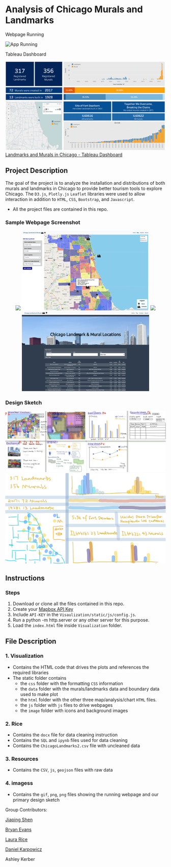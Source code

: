 # Analysis of Chicago Murals and Landmarks

Webpage Running

![App Running](images/app.gif "Webpage Running")

Tableau Dashboard

![App Running](images/tableau_dashboard.gif "Tableau Dashboard Running")
[Landmarks and Murals in Chicago - Tableau Dashboard](https://public.tableau.com/profile/jiaping3168#!/vizhome/LandmarksandMuralsinChicago3/Dashboard)
## Project Description

The goal of the project is to analyze the installation and distributions of both murals and landmarks in Chicago to provide better tourism tools to explore Chicago.  The `D3.js`, `Plotly.js` `Leaflet` libraries were used to allow interaction in addition to `HTML`, `CSS`, `Bootstrap`, and `Javascript`.


* All the project files are contained in this repo.


### Sample Webpage Screenshot

<div align="center">
<img src="images/home.png" width="400"> <img src="images/map.png" width="400">
<img src="images/analysis_1.png" width="400"> <img src="images/search.png" width="400">
</div>



### Design Sketch
<img src="images/sketch.jpg">
<img src="images/tableau_sketch.jpg">


## Instructions

### Steps

1. Download or clone all the files contained in this repo.
2. Create your  [Mapbox API Key](https://account.mapbox.com/auth/signup/)
3. Include `API-KEY`  in the `Visaulization/static/js/config.js`.
4. Run a python -m http.server or any other server for this purpose.
5. Load the `index.html` file inside `Visualization` folder.


## File Description

### 1. Visualization

* Contains the HTML code that drives the plots and references the required libraries
* The static folder contains 
  * the `css` folder with the formatting `CSS` information 
  * the `data` folder with the murals/landmarks data and boundary data used to make plot
  * the `html` folder with the other three map/analysis/chart `HTML` files.
  * the `js` folder with `js` files to drive webpages
  * the `image` folder with icons and background images

### 2. Rice

* Contains the `docx` file for data cleaning instruction
* Contains the `SQL` and `ipynb` files used for data cleaning 
* Contains the `ChicagoLandmarks2.csv` file with uncleaned data

### 3. Resources

* Contains the `CSV`, `js`, `geojson` files with raw data


### 4. imagess

* Contains the `gif`, `png`, `png` files showing the running webpage and our primary design sketch

Group Contributors:

[Jiaping Shen](https://github.com/choushuiguo325)

[Bryan Evans](https://github.com/bevansr)

[Laura Rice](https://github.com/LRiceBall)

[Daniel Karpowicz](https://github.com/DanielKarpowicz)

Ashley Kerber
